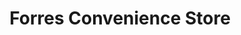 ---
title: "Forres Convenience Store"
url: /hoddesdon/forres-convenience-store/
shop: convenience
---